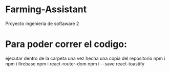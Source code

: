 # Farming-Assistant
Proyecto ingenieria de softaware 2

# Para poder correr el codigo:
ejecutar dentro de la carpeta una vez hecha una copia del repositorio
npm i
npm i firebase
npm i react-router-dom
npm i --save react-toastify


